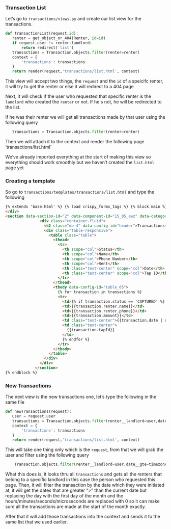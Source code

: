 ### Transaction List

Let’s go to `transactions/views.py` and create our list view for the transactions.

```python
def transactionList(request,id):
   renter = get_object_or_404(Renter, id=id)
   if request.user != renter.landlord:
       return redirect('list')
   transactions = Transaction.objects.filter(renter=renter)
   context = {
       'transactions': transactions
   }
   return render(request,'transactions/list.html', context)
```

This view will accept two things, the `request` and the `id` of a speicifc renter, it will try to get the renter or else it will redirect to a 404 page

Next, it will check if the user who requested that specific renter is the `landlord` who created the `renter` or not. If he's not, he will be redirected to the list.

If he was their renter we will get all transactions made by that user using the following query

```python
   transactions = Transaction.objects.filter(renter=renter)
```

Then we will attach it to the context and render the following page ‘transactions/list.html’

We’ve already imported everything at the start of making this view so everything should work smoothly but we haven’t created the `list.html` page yet

### Creating a template

So go to `transactions/templates/transactions/list.html` and type the following

```html
{% extends 'base.html' %} {% load crispy_forms_tags %} {% block main %}
</div>
<section data-section-id="2" data-component-id="15_05_awz" data-category="admin" class="py-4">
               <div class="container-fluid">
                 <h2 class="mb-4" data-config-id="header">Transactions</h2>
                 <div class="table-responsive">
                   <table class="table">
                     <thead>
                       <tr>
                         <th scope="col">Status</th>
                         <th scope="col">Name</th>
                         <th scope="col">Phone Number</th>
                         <th scope="col">Rent</th>
                         <th class="text-center" scope="col">Date</th>
                         <th class="text-center" scope="col">Tap ID</th>
                       </tr>
                     </thead>
                     <tbody data-config-id="table_05">
                       {% for transaction in transactions %}
                       <tr>
                         <td>{% if transaction.status == 'CAPTURED' %} <span class="badge badge-success">Success</span> {% else %} <span class="badge badge-danger">Failed</span> {% endif %}</td>
                         <td>{{transaction.renter.name}}</td>
                         <td>{{transaction.renter.phone}}</td>
                         <td>{{transaction.amount}}</td>
                         <td class="text-center">{{transaction.date | date}}</td>
                         <td class="text-center">
                           {{transaction.tapId}}
                         </td>
                         {% endfor %}
                       </tr>
                     </tbody>
                   </table>
                 </div>
               </div>
             </section>
{% endblock %}
```

### New Transactions

The next view is the new transactions one, let’s type the following in the same file

```python
def newTransactions(request):
   user = request.user
   transactions = Transaction.objects.filter(renter__landlord=user,date__gte=timezone.now().replace(day=1, hour=0, minute=0, second=0, microsecond=0))
   context = {
       'transactions': transactions
   }
   return render(request,'transactions/list.html', context)
```

This will take one thing only which is the `request`, from that we will grab the user and filter using the following query

```python
    Transaction.objects.filter(renter__landlord=user,date__gte=timezone.now().replace(day=1, hour=0, minute=0, second=0, microsecond=0))
```

What this does is, it looks thru all `transactions` and gets all the renters that belong to a specific landlord in this case the person who requested this page. Then, it will filter the transaction by the date which they were initiated at, it will get the dates that are greater “>” than the current date but replacing the day with the first day of the month and the hours/minutes/seconds/microseconds are replaced with 0 so it can make sure all the transactions are made at the start of the month exactly.

After that it will add those transactions into the context and sends it to the same list that we used earlier.

